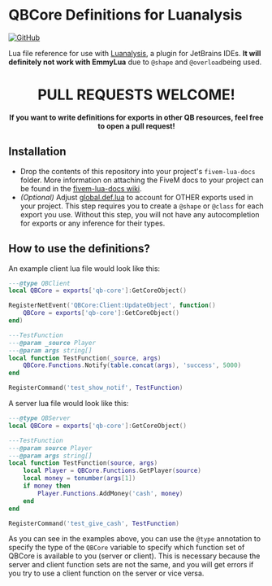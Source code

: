 # QBCore Definitions for Luanalysis

[![GitHub](https://img.shields.io/github/license/Xseba360/qbcore-lua-defs)](LICENSE)

Lua file reference for use with [Luanalysis](https://github.com/Benjamin-Dobell/IntelliJ-Luanalysis), a plugin for
JetBrains IDEs. **It will definitely not work with EmmyLua** due to `@shape` and `@overload`being used.


<h1 align="center"><center>PULL REQUESTS WELCOME!</h1>
<p align="center"><b>If you want to write definitions for exports in other QB resources, feel free to open a pull request!</b></p>


## Installation

- Drop the contents of this repository into your project's `fivem-lua-docs` folder. More information on attaching the
  FiveM docs to your project can be found in the [fivem-lua-docs wiki](https://github.com/Xseba360/fivem-lua-docs/wiki).
- *(Optional)* Adjust [global.def.lua](global.def.lua) to account for OTHER exports used in your project. This step
  requires you to create a `@shape` or `@class` for each export you use. Without this step, you will not have any
  autocompletion for exports or any inference for their types.

## How to use the definitions?

An example client lua file would look like this:

```lua
---@type QBClient
local QBCore = exports['qb-core']:GetCoreObject()

RegisterNetEvent('QBCore:Client:UpdateObject', function()
    QBCore = exports['qb-core']:GetCoreObject()
end)

---TestFunction
---@param _source Player
---@param args string[]
local function TestFunction(_source, args)
    QBCore.Functions.Notify(table.concat(args), 'success', 5000)
end

RegisterCommand('test_show_notif', TestFunction)
```

A server lua file would look like this:

```lua
---@type QBServer
local QBCore = exports['qb-core']:GetCoreObject()

---TestFunction
---@param source Player
---@param args string[]
local function TestFunction(source, args)
    local Player = QBCore.Functions.GetPlayer(source)
    local money = tonumber(args[1])
    if money then
        Player.Functions.AddMoney('cash', money)
    end
end

RegisterCommand('test_give_cash', TestFunction)
```

As you can see in the examples above, you can use the `@type` annotation to specify the type of the `QBCore` variable to
specify which function set of QBCore is available to you (server or client). This is necessary because the server and
client function sets are not the same, and you will get errors if you try to use a client function on the server or vice
versa. 
